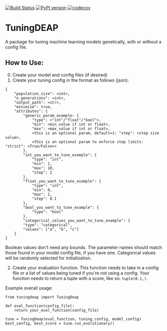[![Build Status](https://travis-ci.com/orionw/tuningDEAP.svg?branch=master)](https://travis-ci.com/orionw/tuningDEAP)
[![PyPI version](https://badge.fury.io/py/tuningdeap.svg)](https://badge.fury.io/py/tuningdeap)
[![codecov](https://codecov.io/gh/orionw/tuningDEAP/branch/master/graph/badge.svg)](https://codecov.io/gh/orionw/tuningDEAP)

# TuningDEAP
A package for tuning machine learning models genetically, with or without a config file. 

## How to Use:
0. Create your model and config files (if desired)
1. Create your tuning config in the format as follows (json):
```
{
    "population_size": <int>,
    "n_generations": <int>,
    "output_path": <str>,
    "minimize": true,
    "attributes": {
        "generic_param_example: {
            "type": <"int"/"float"/"bool">,
            "min": <min_value if int or float>,
            "max": <max_value if int or float>,
            <this is an optional param, default=1: "step": <step size value>,
            <this is an optional param to enforce step limits: "strict": <True/False>>
        },
        "int_you_want_to_tune_example": {
            "type": "int",
            "min": 1,
            "max": 10,
            "step": 2
        },
        "float_you_want_to_tune_example": {
            "type": "int",
            "min": 0,
            "max": 1,
            "step": 0.1
        },
        "bool_you_want_to_tune_example": {
            "type": "bool"
        },
        "categorical_values_you_want_to_tune_example": {
        "type": "categorical",
        "values": ["a", "b", "c"]
    }
}
```
Boolean values don't need any bounds.  The parameter names should match those found in your model config file, if you have one.  Categorical values will be randomly selected for initialization.

2. Create your evaluation function.  This function needs to take in a config file or a list of values being tuned if you're not using a config.  Your function needs to return a tuple with a score, like so: `tuple(0.1,)`.

Example overall usage:
```
from tuningdeap import TuningDeap

def eval_function(config_file):
    return your_eval_function(config_file)

tune = TuningDeap(eval_function, tuning_config, model_config)
best_config, best_score = tune.run_evolutionary()
```

